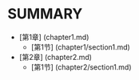 # SUMMARY
* [第1章] (chapter1.md)
  * [第1节] (chapter1/section1.md)
* [第2章] (chapter2.md)
  * [第1节] (chapter2/section1.md)
    
